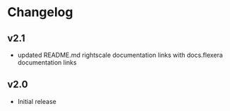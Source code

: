 # Changelog

## v2.1

- updated README.md rightscale documentation links with docs.flexera documentation links

## v2.0

- Initial release
